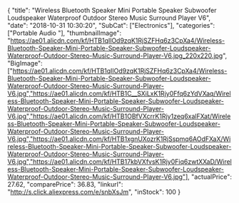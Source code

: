 {
	"title": "Wireless Bluetooth Speaker Mini Portable Speaker Subwoofer Loudspeaker Waterproof Outdoor Stereo Music Surround Player V6",
	"date": "2018-10-31 10:30:20",
	"SubCat": ["Electronics"],
	"categories": ["Portable Audio "],
	"thumbnailImage": "https://ae01.alicdn.com/kf/HTB1qIlOd9zqK1RjSZFHq6z3CpXa4/Wireless-Bluetooth-Speaker-Mini-Portable-Speaker-Subwoofer-Loudspeaker-Waterproof-Outdoor-Stereo-Music-Surround-Player-V6.jpg_220x220.jpg",
	"BigImage": ["https://ae01.alicdn.com/kf/HTB1qIlOd9zqK1RjSZFHq6z3CpXa4/Wireless-Bluetooth-Speaker-Mini-Portable-Speaker-Subwoofer-Loudspeaker-Waterproof-Outdoor-Stereo-Music-Surround-Player-V6.jpg","https://ae01.alicdn.com/kf/HTB1C__SXiLxK1Rjy0Ffq6zYdVXaq/Wireless-Bluetooth-Speaker-Mini-Portable-Speaker-Subwoofer-Loudspeaker-Waterproof-Outdoor-Stereo-Music-Surround-Player-V6.jpg","https://ae01.alicdn.com/kf/HTB1OBfVXcrrK1Rjy1zeq6xalFXat/Wireless-Bluetooth-Speaker-Mini-Portable-Speaker-Subwoofer-Loudspeaker-Waterproof-Outdoor-Stereo-Music-Surround-Player-V6.jpg","https://ae01.alicdn.com/kf/HTB1xgnUXozrK1RjSspmq6AOdFXaX/Wireless-Bluetooth-Speaker-Mini-Portable-Speaker-Subwoofer-Loudspeaker-Waterproof-Outdoor-Stereo-Music-Surround-Player-V6.jpg","https://ae01.alicdn.com/kf/HTB17kbVXfvsK1Rjy0Fiq6zwtXXaD/Wireless-Bluetooth-Speaker-Mini-Portable-Speaker-Subwoofer-Loudspeaker-Waterproof-Outdoor-Stereo-Music-Surround-Player-V6.jpg"],
	"actualPrice": 27.62,
	"comparePrice": 36.83,
	"linkurl": "http://s.click.aliexpress.com/e/snbXsJm",
	"inStock": 100
}
